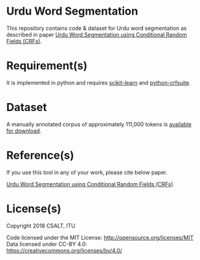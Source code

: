 # Urdu Word Segmentation
This repository contains code & dataset for Urdu word segmentation as described in paper [Urdu Word Segmentation using Conditional Random Fields (CRFs)]().

# Requirement(s)

It is implemented in python and requires [scikit-learn](http://scikit-learn.org/stable/index.html) and [python-crfsuite](https://github.com/scrapinghub/python-crfsuite).

# Dataset

A manually annotated corpus of approximately 111,000 tokens is [available for download](https://github.com/harisbinzia/Urdu-Word-Segmentation/tree/master/Data).

# Reference(s)

If you use this tool in any of your work, please cite below paper.

[Urdu Word Segmentation using Conditional Random Fields (CRFs)]()

# License(s)
Copyright 2018 CSALT, ITU

Code licensed under the MIT License: http://opensource.org/licenses/MIT
Data licensed under CC-BY 4.0: https://creativecommons.org/licenses/by/4.0/
